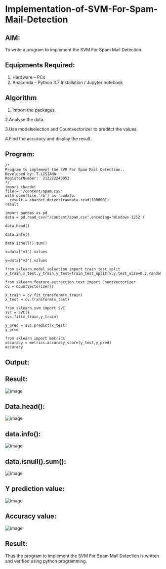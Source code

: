 # Implementation-of-SVM-For-Spam-Mail-Detection

## AIM:
To write a program to implement the SVM For Spam Mail Detection.

## Equipments Required:
1. Hardware – PCs
2. Anaconda – Python 3.7 Installation / Jupyter notebook

## Algorithm
1. Import the packages.

2.Analyse the data.

3.Use modelselection and Countvectorizer to preditct the values.

4.Find the accuracy and display the result.

## Program:
```
/*
Program to implement the SVM For Spam Mail Detection..
Developed by: T.LISIANA
RegisterNumber:  212222240053
*/
import chardet
file = '/content/spam.csv'
with open(file,'rb') as rawdata:
  result = chardet.detect(rawdata.read(100000))
result

import pandas as pd 
data = pd.read_csv("/content/spam.csv",encoding='Windows-1252')

data.head()

data.info()

data.isnull().sum()

x=data["v1"].values

y=data["v2"].values

from sklearn.model_selection import train_test_split
x_train,x_test,y_train,y_test=train_test_split(x,y,test_size=0.2,random_state=0)

from sklearn.feature_extraction.text import CountVectorizer
cv = CountVectorizer()

x_train = cv.fit_transform(x_train)
x_test = cv.transform(x_test)

from sklearn.svm import SVC
svc = SVC()
svc.fit(x_train,y_train)

y_pred = svc.predict(x_test)
y_pred

from sklearn import metrics
accuracy = metrics.accuracy_score(y_test,y_pred)
accuracy  
```

## Output:

## Result:
![image](https://github.com/lisianathiruselvan/Implementation-of-SVM-For-Spam-Mail-Detection/assets/119389971/10c0483e-12ac-415f-a06b-3c8fe9538d00)


## Data.head():
![image](https://github.com/lisianathiruselvan/Implementation-of-SVM-For-Spam-Mail-Detection/assets/119389971/e3a88c04-bee2-461a-a56c-a8ded982cdb6)


## data.info():
![image](https://github.com/lisianathiruselvan/Implementation-of-SVM-For-Spam-Mail-Detection/assets/119389971/27c1dfb6-fa50-4180-be96-243da0e8e0ce)


## data.isnull().sum():
![image](https://github.com/lisianathiruselvan/Implementation-of-SVM-For-Spam-Mail-Detection/assets/119389971/cf1c0c0d-f9e4-4e00-a7fb-28c24e89746e)


## Y prediction value:
![image](https://github.com/lisianathiruselvan/Implementation-of-SVM-For-Spam-Mail-Detection/assets/119389971/cc19f6bf-af8e-4634-b8c2-bcd96ae686f1)


## Accuracy value:
![image](https://github.com/lisianathiruselvan/Implementation-of-SVM-For-Spam-Mail-Detection/assets/119389971/db5ad61a-7f4d-4fe0-b2ab-ae973254ae03)


## Result:
Thus the program to implement the SVM For Spam Mail Detection is written and verified using python programming.
